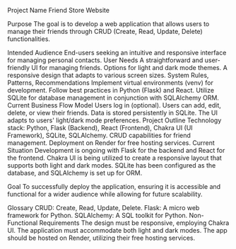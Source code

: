 Project Name
Friend Store Website

Purpose
The goal is to develop a web application that allows users to manage their friends through CRUD (Create, Read, Update, Delete) functionalities.

Intended Audience
End-users seeking an intuitive and responsive interface for managing personal contacts.
User Needs
A straightforward and user-friendly UI for managing friends.
Options for light and dark mode themes.
A responsive design that adapts to various screen sizes.
System Rules, Patterns, Recommendations
Implement virtual environments (venv) for development.
Follow best practices in Python (Flask) and React.
Utilize SQLite for database management in conjunction with SQLAlchemy ORM.
Current Business Flow Model
Users log in (optional).
Users can add, edit, delete, or view their friends.
Data is stored persistently in SQLite.
The UI adapts to users' light/dark mode preferences.
Project Outline
Technology stack: Python, Flask (Backend), React (Frontend), Chakra UI (UI Framework), SQLite, SQLAlchemy.
CRUD capabilities for friend management.
Deployment on Render for free hosting services.
Current Situation
Development is ongoing with Flask for the backend and React for the frontend. Chakra UI is being utilized to create a responsive layout that supports both light and dark modes. SQLite has been configured as the database, and SQLAlchemy is set up for ORM.

Goal
To successfully deploy the application, ensuring it is accessible and functional for a wider audience while allowing for future scalability.

Glossary
CRUD: Create, Read, Update, Delete.
Flask: A micro web framework for Python.
SQLAlchemy: A SQL toolkit for Python.
Non-Functional Requirements
The design must be responsive, employing Chakra UI.
The application must accommodate both light and dark modes.
The app should be hosted on Render, utilizing their free hosting services.
